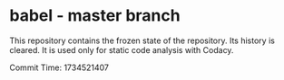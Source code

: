 # babel - master branch

This repository contains the frozen state of the repository.
Its history is cleared. It is used only for static code
analysis with Codacy.

Commit Time: 1734521407